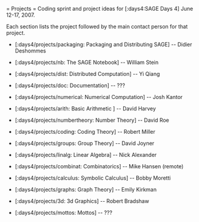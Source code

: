 = Projects =
Coding sprint and project ideas for [:days4:SAGE Days 4] June 12-17, 2007.

Each section lists the project followed by the main contact person for that project. 

 * [:days4/projects/packaging: Packaging and Distributing SAGE] -- Didier Deshommes
 
 * [:days4/projects/nb: The SAGE Notebook] -- William Stein

 * [:days4/projects/dist: Distributed Computation] -- Yi Qiang

 * [:days4/projects/doc: Documentation] -- ???

 * [:days4/projects/numerical: Numerical Computation] -- Josh Kantor

 * [:days4/projects/arith: Basic Arithmetic ] -- David Harvey

 * [:days4/projects/numbertheory: Number Theory] -- David Roe

 * [:days4/projects/coding: Coding Theory] -- Robert Miller

 * [:days4/projects/groups: Group Theory] -- David Joyner
 
 * [:days4/projects/linalg: Linear Algebra] -- Nick Alexander 

 * [:days4/projects/combinat: Combinatorics] -- Mike Hansen (remote)

 * [:days4/projects/calculus: Symbolic Calculus] -- Bobby Moretti

 * [:days4/projects/graphs: Graph Theory] -- Emily Kirkman

 * [:days4/projects/3d: 3d Graphics] -- Robert Bradshaw

 * [:days4/projects/mottos: Mottos] -- ???
